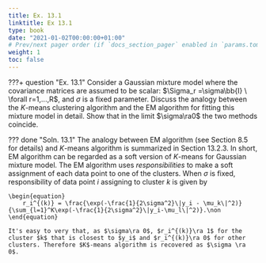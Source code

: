 ```yaml
---
title: Ex. 13.1
linktitle: Ex 13.1
type: book
date: "2021-01-02T00:00:00+01:00"
# Prev/next pager order (if `docs_section_pager` enabled in `params.toml`)
weight: 1
toc: false
---
```


???+ question "Ex. 13.1"
	Consider a Gaussian mixture model where the covariance matrices are assumed to be scalar: $\Sigma_r =\sigma\bb{I} \ \forall r=1,...,R$, and $\sigma$ is a fixed parameter. Discuss the analogy between the $K$-means clustering algorithm and the EM algorithm for fitting this mixture model in detail. Show that in the limit $\sigma\ra0$ the two methods coincide.

??? done "Soln. 13.1"
	The analogy between EM algorithm (see Section 8.5 for details) and $K$-means algorithm is summarized in Section 13.2.3. In short, EM algorithm can be regarded as a soft version of $K$-means for Gaussian mixture model. The EM algorithm uses *responsibilities* to make a soft assignment of each data point to one of the clusters. 
	When $\sigma$ is fixed, responsibility of data point $i$ assigning to cluster $k$ is given by
	
    \begin{equation}
		r_i^{(k)} = \frac{\exp(-\frac{1}{2\sigma^2}\|y_i - \mu_k\|^2)}{\sum_{l=1}^K\exp(-\frac{1}{2\sigma^2}\|y_i-\mu_l\|^2)}.\non
	\end{equation}
	
    It's easy to very that, as $\sigma\ra 0$, $r_i^{(k)}\ra 1$ for the cluster $k$ that is closest to $y_i$ and $r_i^{(k)}\ra 0$ for other clusters. Therefore $K$-means algorithm is recovered as $\sigma \ra 0$. 
    